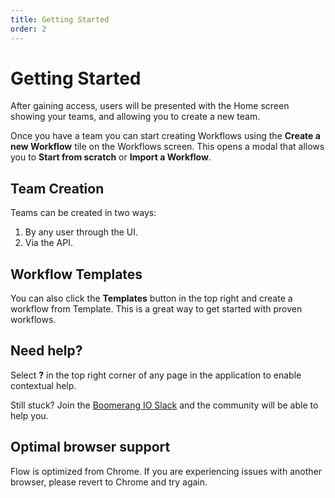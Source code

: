 ```yaml
---
title: Getting Started
order: 2
---
```


# Getting Started

After gaining access, users will be presented with the Home screen showing your teams, and allowing you to create a new team.

Once you have a team you can start creating Workflows using the **Create a new Workflow** tile on the Workflows screen. This opens a modal that allows you to **Start from scratch** or **Import a Workflow**.

## Team Creation

Teams can be created in two ways:

1. By any user through the UI.
2. Via the API.

## Workflow Templates

You can also click the **Templates** button in the top right and create a workflow from Template. This is a great way to get started with proven workflows.

## Need help?

Select **?** in the top right corner of any page in the application to enable contextual help.

Still stuck? Join the [Boomerang IO Slack](https://join.slack.com/t/boomerang-io/shared_invite/zt-pxo2yw2o-c3~6YvWkKNrKIwhIBAKhaw) and the community will be able to help you.

## Optimal browser support

Flow is optimized from Chrome. If you are experiencing issues with another browser, please revert to Chrome and try again.
